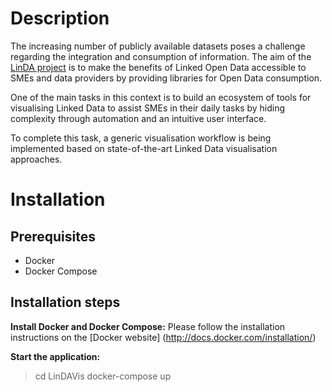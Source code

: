 Description
=============

The increasing number of publicly available datasets poses a challenge regarding the integration and consumption of information. The aim of the [LinDA project](http://linda-project.eu/) is to make the benefits of Linked Open Data accessible to SMEs and data providers by providing libraries for Open Data consumption.

One of the main tasks in this context is to build an ecosystem of tools for visualising Linked Data to assist SMEs in their daily tasks by hiding complexity through automation and an intuitive user interface.

To complete this task, a generic visualisation workflow is being implemented based on state-of-the-art Linked Data visualisation approaches.

Installation
=============

Prerequisites
------------------------------------------------------------------
- Docker
- Docker Compose

Installation steps
------------------------------------------------------------------
**Install Docker and Docker Compose:**
Please follow the installation instructions on the [Docker website] (http://docs.docker.com/installation/)


**Start the application:**
> cd LinDAVis
> docker-compose up
